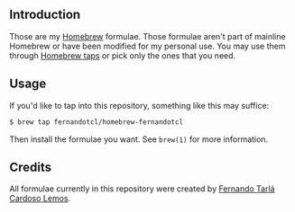 ## Introduction

Those are my [Homebrew][] formulae. Those formulae aren't part of mainline Homebrew or have been modified for my personal use. You may use them through [Homebrew taps][taps] or pick only the ones that you need.

[homebrew]: http://mxcl.github.com/homebrew/
[taps]: https://github.com/mxcl/homebrew/wiki/Homebrew-0.9

## Usage

If you'd like to tap into this repository, something like this may suffice:

```sh
$ brew tap fernandotcl/homebrew-fernandotcl
```

Then install the formulae you want. See `brew(1)` for more information.

## Credits

All formulae currently in this repository were created by [Fernando Tarlá Cardoso Lemos](mailto:fernandotcl@gmail.com).
